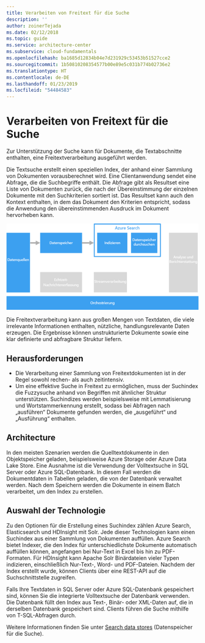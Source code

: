 ```yaml
---
title: Verarbeiten von Freitext für die Suche
description: ''
author: zoinerTejada
ms.date: 02/12/2018
ms.topic: guide
ms.service: architecture-center
ms.subservice: cloud-fundamentals
ms.openlocfilehash: ba1685d12834b04e7d231929c53453b51527cce2
ms.sourcegitcommit: 1b50810208354577b00e89e5c031b774b02736e2
ms.translationtype: HT
ms.contentlocale: de-DE
ms.lasthandoff: 01/23/2019
ms.locfileid: "54484583"
---
```

# <a name="processing-free-form-text-for-search"></a>Verarbeiten von Freitext für die Suche

Zur Unterstützung der Suche kann für Dokumente, die Textabschnitte enthalten, eine Freitextverarbeitung ausgeführt werden.

Die Textsuche erstellt einen speziellen Index, der anhand einer Sammlung von Dokumenten vorausberechnet wird. Eine Clientanwendung sendet eine Abfrage, die die Suchbegriffe enthält. Die Abfrage gibt als Resultset eine Liste von Dokumenten zurück, die nach der Übereinstimmung der einzelnen Dokumente mit den Suchkriterien sortiert ist. Das Resultset kann auch den Kontext enthalten, in dem das Dokument den Kriterien entspricht, sodass die Anwendung den übereinstimmenden Ausdruck im Dokument hervorheben kann.

![Diagramm einer Suchpipeline](./images/search-pipeline.png)

Die Freitextverarbeitung kann aus großen Mengen von Textdaten, die viele irrelevante Informationen enthalten, nützliche, handlungsrelevante Daten erzeugen. Die Ergebnisse können unstrukturierte Dokumente sowie eine klar definierte und abfragbare Struktur liefern.

## <a name="challenges"></a>Herausforderungen

- Die Verarbeitung einer Sammlung von Freitextdokumenten ist in der Regel sowohl rechen- als auch zeitintensiv.
- Um eine effektive Suche in Freitext zu ermöglichen, muss der Suchindex die Fuzzysuche anhand von Begriffen mit ähnlicher Struktur unterstützen. Suchindizes werden beispielsweise mit Lemmatisierung und Wortstammerkennung erstellt, sodass bei Abfragen nach „ausführen“ Dokumente gefunden werden, die „ausgeführt“ und „Ausführung“ enthalten.

## <a name="architecture"></a>Architecture

In den meisten Szenarien werden die Quelltextdokumente in den Objektspeicher geladen, beispielsweise Azure Storage oder Azure Data Lake Store. Eine Ausnahme ist die Verwendung der Volltextsuche in SQL Server oder Azure SQL-Datenbank. In diesem Fall werden die Dokumentdaten in Tabellen geladen, die von der Datenbank verwaltet werden. Nach dem Speichern werden die Dokumente in einem Batch verarbeitet, um den Index zu erstellen.

## <a name="technology-choices"></a>Auswahl der Technologie

Zu den Optionen für die Erstellung eines Suchindex zählen Azure Search, Elasticsearch und HDInsight mit Solr. Jede dieser Technologien kann einen Suchindex aus einer Sammlung von Dokumenten auffüllen. Azure Search bietet Indexer, die den Index für unterschiedlichste Dokumente automatisch auffüllen können, angefangen bei Nur-Text in Excel bis hin zu PDF-Formaten. Für HDInsight kann Apache Solr Binärdateien vieler Typen indizieren, einschließlich Nur-Text-, Word- und PDF-Dateien. Nachdem der Index erstellt wurde, können Clients über eine REST-API auf die Suchschnittstelle zugreifen.

Falls Ihre Textdaten in SQL Server oder Azure SQL-Datenbank gespeichert sind, können Sie die integrierte Volltextsuche der Datenbank verwenden. Die Datenbank füllt den Index aus Text-, Binär- oder XML-Daten auf, die in derselben Datenbank gespeichert sind. Clients führen die Suche mithilfe von T-SQL-Abfragen durch.

Weitere Informationen finden Sie unter [Search data stores](../technology-choices/search-options.md) (Datenspeicher für die Suche).
